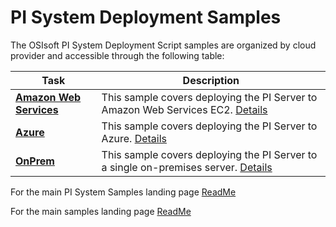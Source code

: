 # PI System Deployment Samples

The OSIsoft PI System Deployment Script samples are organized by cloud provider and accessible through the following table:

| Task                                                                                               | Description                                                                                                                                                   |
| -------------------------------------------------------------------------------------------------- | ------------------------------------------------------------------------------------------------------------------------------------------------------------- |
| **[Amazon Web Services](https://github.com/osisoft/sample-pi_core-deployment_aws-powershell)</a>** | This sample covers deploying the PI Server to Amazon Web Services EC2. [Details](https://github.com/osisoft/sample-pi_core-deployment_aws-powershell)         |
| **[Azure](https://github.com/osisoft/sample-pi_core-deployment_azure-powershell)**                 | This sample covers deploying the PI Server to Azure. [Details](https://github.com/osisoft/sample-pi_core-deployment_azure-powershell)                         |
| **[OnPrem](https://github.com/osisoft/sample-pi_core-deployment_on_prem-powershell)**              | This sample covers deploying the PI Server to a single on-premises server. [Details](https://github.com/osisoft/sample-pi_core-deployment_on_prem-powershell) |

For the main PI System Samples landing page [ReadMe](https://github.com/osisoft/OSI-Samples-PI-System)

For the main samples landing page [ReadMe](https://github.com/osisoft/OSI-Samples)
